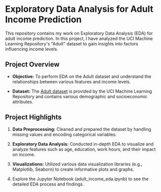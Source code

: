 # Exploratory Data Analysis for Adult Income Prediction

This repository contains my work on Exploratory Data Analysis (EDA) for adult income prediction. In this project, I have analyzed the UCI Machine Learning Repository's "Adult" dataset to gain insights into factors influencing income levels.

## Project Overview

- **Objective:** To perform EDA on the Adult dataset and understand the relationships between various features and income levels.

- **Dataset:** The [Adult dataset](https://archive.ics.uci.edu/ml/datasets/adult) is provided by the UCI Machine Learning Repository and contains various demographic and socioeconomic attributes.

## Project Highlights

1. **Data Preprocessing:** Cleaned and prepared the dataset by handling missing values and encoding categorical variables.

2. **Exploratory Data Analysis:** Conducted in-depth EDA to visualize and analyze features such as age, education, work hours, and their impact on income.

3. **Visualizations:** Utilized various data visualization libraries (e.g., Matplotlib, Seaborn) to create informative plots and graphs.

4. Explore the Jupyter Notebook (adult_income_eda.ipynb) to see the detailed EDA process and findings.
